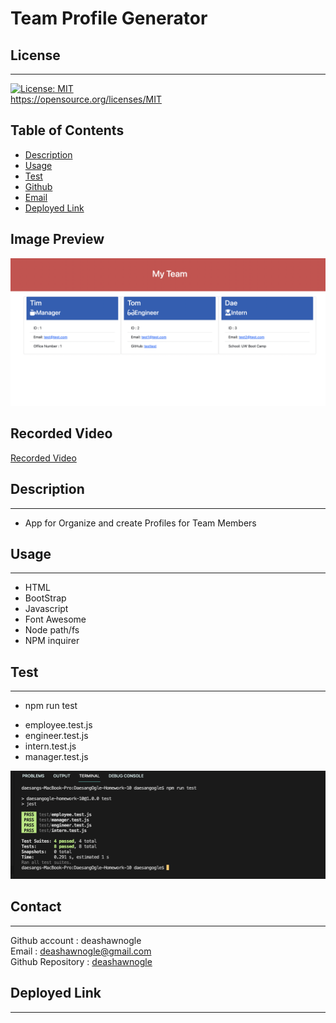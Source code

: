 # Team Profile Generator


  ## License
  ------------------
  [![License: MIT](https://img.shields.io/badge/License-MIT-yellow.svg)](https://opensource.org/licenses/MIT)<br>https://opensource.org/licenses/MIT
  

  ## Table of Contents
  - [Description](#description)
  - [Usage](#usage)
  - [Test](#test)
  - [Github](#github)
  - [Email](#email)
  - [Deployed Link](#deploy)

## Image Preview

<img src = "./Images/TeamProfile.png">

## Recorded Video
<a href="https://watch.screencastify.com/v/KpUXECxaPwjuAsylisuk">Recorded Video</a>

##  Description
------------------
- App for Organize and create Profiles for Team Members

##  Usage
------------------
- HTML
- BootStrap
- Javascript
- Font Awesome
- Node path/fs
- NPM inquirer

## Test
------------------
* npm run test
- employee.test.js
- engineer.test.js
- intern.test.js
- manager.test.js

<img src = "./Images/NPM Test.png">


## Contact
------------------
Github account : deashawnogle<br>
Email : deashawnogle@gmail.com<br>
Github Repository : <a href="https://github.com/deashawnogle">deashawnogle</a>

## Deployed Link
------------------